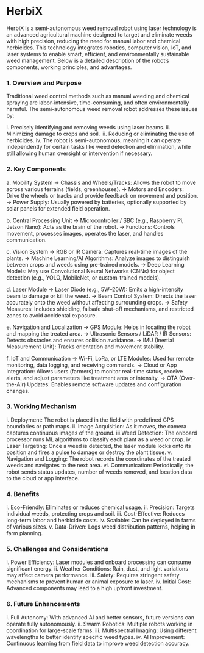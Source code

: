 # HerbiX 

HerbiX is a semi-autonomous weed removal robot using laser technology is an advanced agricultural machine designed to target and eliminate weeds with high precision, reducing the need for manual labor and chemical herbicides. This technology integrates robotics, computer vision, IoT, and laser systems to enable smart, efficient, and environmentally sustainable weed management. Below is a detailed description of the robot’s components, working principles, and advantages.

### 1. Overview and Purpose
Traditional weed control methods such as manual weeding and chemical spraying are labor-intensive, time-consuming, and often environmentally harmful. The semi-autonomous weed removal robot addresses these issues by:

i. Precisely identifying and removing weeds using laser beams.
ii. Minimizing damage to crops and soil.
iii. Reducing or eliminating the use of herbicides.
iv. The robot is semi-autonomous, meaning it can operate independently for certain tasks like weed detection and elimination, while still allowing human oversight or intervention if necessary.

### 2. Key Components
a. Mobility System
-> Chassis and Wheels/Tracks: Allows the robot to move across various terrains (fields, greenhouses).
-> Motors and Encoders: Drive the wheels or tracks and provide feedback on movement and position.
-> Power Supply: Usually powered by batteries, optionally supported by solar panels for extended field operation.

b. Central Processing Unit
-> Microcontroller / SBC (e.g., Raspberry Pi, Jetson Nano): Acts as the brain of the robot.
-> Functions: Controls movement, processes images, operates the laser, and handles communication.

c. Vision System
-> RGB or IR Camera: Captures real-time images of the plants.
-> Machine Learning/AI Algorithms: Analyze images to distinguish between crops and weeds using pre-trained models.
-> Deep Learning Models: May use Convolutional Neural Networks (CNNs) for object detection (e.g., YOLO, MobileNet, or custom-trained models).

d. Laser Module
-> Laser Diode (e.g., 5W–20W): Emits a high-intensity beam to damage or kill the weed.
-> Beam Control System: Directs the laser accurately onto the weed without affecting surrounding crops.
-> Safety Measures: Includes shielding, failsafe shut-off mechanisms, and restricted zones to avoid accidental exposure.

e. Navigation and Localization
-> GPS Module: Helps in locating the robot and mapping the treated area.
-> Ultrasonic Sensors / LiDAR / IR Sensors: Detects obstacles and ensures collision avoidance.
-> IMU (Inertial Measurement Unit): Tracks orientation and movement stability.

f. IoT and Communication
-> Wi-Fi, LoRa, or LTE Modules: Used for remote monitoring, data logging, and receiving commands.
-> Cloud or App Integration: Allows users (farmers) to monitor real-time status, receive alerts, and adjust parameters like treatment area or intensity.
-> OTA (Over-the-Air) Updates: Enables remote software updates and configuration changes.

### 3. Working Mechanism
i. Deployment: The robot is placed in the field with predefined GPS boundaries or path maps.
ii. Image Acquisition: As it moves, the camera captures continuous images of the ground.
iii.Weed Detection: The onboard processor runs ML algorithms to classify each plant as a weed or crop.
iv. Laser Targeting: Once a weed is detected, the laser module locks onto its position and fires a pulse to damage or destroy the plant tissue.
v. Navigation and Logging: The robot records the coordinates of the treated weeds and navigates to the next area.
vi. Communication: Periodically, the robot sends status updates, number of weeds removed, and location data to the cloud or app interface.

### 4. Benefits
i. Eco-Friendly: Eliminates or reduces chemical usage.
ii. Precision: Targets individual weeds, protecting crops and soil.
iii. Cost-Effective: Reduces long-term labor and herbicide costs.
iv. Scalable: Can be deployed in farms of various sizes.
v. Data-Driven: Logs weed distribution patterns, helping in farm planning.

### 5. Challenges and Considerations
i. Power Efficiency: Laser modules and onboard processing can consume significant energy.
ii. Weather Conditions: Rain, dust, and light variations may affect camera performance.
iii. Safety: Requires stringent safety mechanisms to prevent human or animal exposure to laser.
iv. Initial Cost: Advanced components may lead to a high upfront investment.

### 6. Future Enhancements
i. Full Autonomy: With advanced AI and better sensors, future versions can operate fully autonomously.
ii. Swarm Robotics: Multiple robots working in coordination for large-scale farms.
iii. Multispectral Imaging: Using different wavelengths to better identify specific weed types.
iv. AI Improvement: Continuous learning from field data to improve weed detection accuracy.

